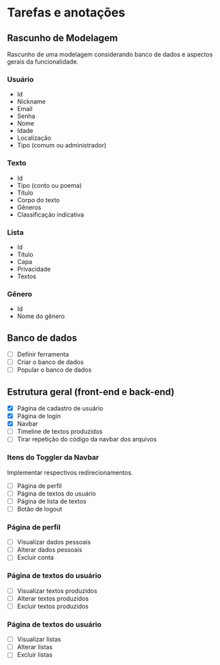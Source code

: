 # Tarefas e anotações

## Rascunho de Modelagem

Rascunho de uma modelagem considerando banco de dados e aspectos gerais da funcionalidade.

### Usuário
- Id
- Nickname
- Email
- Senha
- Nome
- Idade
- Localização
- Tipo (comum ou administrador)

### Texto
- Id
- Tipo (conto ou poema)
- Título
- Corpo do texto
- Gêneros
- Classificação indicativa

### Lista
- Id
- Título
- Capa
- Privacidade
- Textos

### Gênero
- Id
- Nome do gênero

## Banco de dados
- [ ] Definir ferramenta
- [ ] Criar o banco de dados
- [ ] Popular o banco de dados
      
## Estrutura geral (front-end e back-end)
- [X] Página de cadastro de usuário
- [X] Página de login
- [X] Navbar
- [ ] Timeline de textos produzidos
- [ ] Tirar repetição do código da navbar dos arquivos

### Itens do Toggler da Navbar

Implementar respectivos redirecionamentos.

- [ ] Página de perfil
- [ ] Página de textos do usuário
- [ ] Página de lista de textos
- [ ] Botão de logout

### Página de perfil
- [ ] Visualizar dados pessoais
- [ ] Alterar dados pessoais
- [ ] Excluir conta

### Página de textos do usuário
- [ ] Visualizar textos produzidos
- [ ] Alterar textos produzidos
- [ ] Excluir textos produzidos

### Página de textos do usuário
- [ ] Visualizar listas
- [ ] Alterar listas
- [ ] Excluir listas
